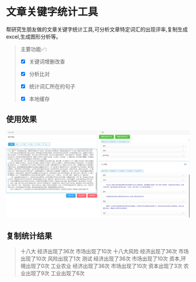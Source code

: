 #  文章关键字统计工具

帮研究生朋友做的文章关键字统计工具,可分析文章特定词汇的出现评率,复制生成excel,生成图形分析等。



> 主要功能✅: 
>
> - [x] 关键词增删改查
>
> - [x] 分析比对
> - [x] 统计词汇所在的句子
> - [x] 本地缓存
>
> 





## 使用效果



![Snipaste_2023-03-20_14-18-35](./.imgs/Snipaste_2023-03-20_14-18-35.jpg)



## 复制统计结果



> 十八大
> 	经济出现了36次	市场出现了10次
> 十八大风险
> 	经济出现了36次	市场出现了10次	风险出现了1次
> 测试
> 	经济出现了36次	市场出现了10次	资本,环境出现了0次
> 工业农业
> 	经济出现了36次	市场出现了10次	资本出现了3次	农业出现了9次	工业出现了6次